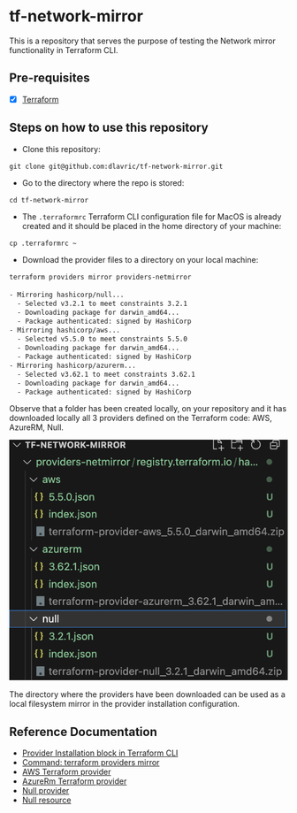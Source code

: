 # tf-network-mirror

This is a repository that serves the purpose of testing the Network mirror functionality in Terraform CLI.


## Pre-requisites

- [X] [Terraform](https://www.terraform.io/downloads)

## Steps on how to use this repository

- Clone this repository:
```shell
git clone git@github.com:dlavric/tf-network-mirror.git
```

- Go to the directory where the repo is stored:
```shell
cd tf-network-mirror
```

- The `.terraformrc` Terraform CLI configuration file for MacOS is already created and it should be placed in the home directory of your machine:
```shell
cp .terraformrc ~
```

- Download the provider files to a directory on your local machine:
```shell
terraform providers mirror providers-netmirror

- Mirroring hashicorp/null...
  - Selected v3.2.1 to meet constraints 3.2.1
  - Downloading package for darwin_amd64...
  - Package authenticated: signed by HashiCorp
- Mirroring hashicorp/aws...
  - Selected v5.5.0 to meet constraints 5.5.0
  - Downloading package for darwin_amd64...
  - Package authenticated: signed by HashiCorp
- Mirroring hashicorp/azurerm...
  - Selected v3.62.1 to meet constraints 3.62.1
  - Downloading package for darwin_amd64...
  - Package authenticated: signed by HashiCorp
```

Observe that a folder has been created locally, on your repository and it has downloaded locally all 3 providers 
defined on the Terraform code: AWS, AzureRM, Null.

![Providerpicture](https://github.com/dlavric/tf-network-mirror/blob/main/pictures/provider-picture.png)

The directory where the providers have been downloaded can be used as a local filesystem mirror in the 
provider installation configuration.

## Reference Documentation

- [Provider Installation block in Terraform CLI](https://developer.hashicorp.com/terraform/cli/config/config-file#explicit-installation-method-configuration)
- [Command: terraform providers mirror](https://developer.hashicorp.com/terraform/cli/commands/providers/mirror)
- [AWS Terraform provider](https://registry.terraform.io/providers/hashicorp/aws/latest)
- [AzureRm Terraform provider](https://registry.terraform.io/providers/hashicorp/azurerm/latest)
- [Null provider](https://registry.terraform.io/providers/hashicorp/null/latest)
- [Null resource](https://registry.terraform.io/providers/hashicorp/null/latest/docs/resources/resource?source=post_page---------------------------)